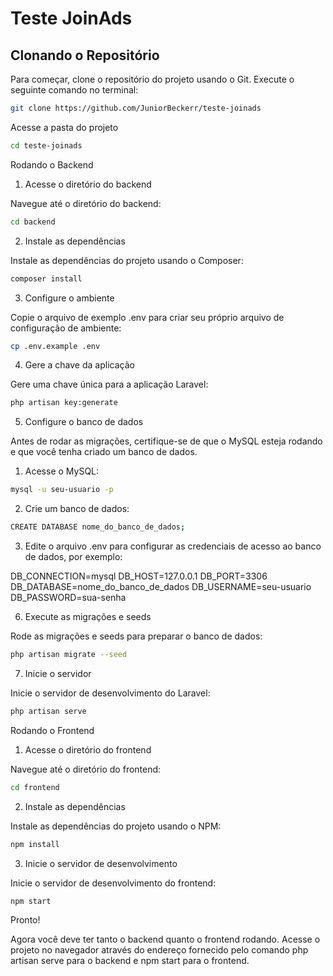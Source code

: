 # Teste JoinAds 

## Clonando o Repositório

Para começar, clone o repositório do projeto usando o Git. Execute o seguinte comando no terminal:

```bash
git clone https://github.com/JuniorBeckerr/teste-joinads
```

Acesse a pasta do projeto

```bash
cd teste-joinads
```

Rodando o Backend

1. Acesse o diretório do backend

Navegue até o diretório do backend:

```bash
cd backend
```
2. Instale as dependências

Instale as dependências do projeto usando o Composer:

```bash
composer install
```
3. Configure o ambiente

Copie o arquivo de exemplo .env para criar seu próprio arquivo de configuração de ambiente:

```bash
cp .env.example .env
```
4. Gere a chave da aplicação

Gere uma chave única para a aplicação Laravel:

```bash
php artisan key:generate
```
5. Configure o banco de dados

Antes de rodar as migrações, certifique-se de que o MySQL esteja rodando e que você tenha criado um banco de dados.

1. Acesse o MySQL:


```bash
mysql -u seu-usuario -p
```
2. Crie um banco de dados:


```bash
CREATE DATABASE nome_do_banco_de_dados;
```
3. Edite o arquivo .env para configurar as credenciais de acesso ao banco de dados, por exemplo:



DB_CONNECTION=mysql
DB_HOST=127.0.0.1
DB_PORT=3306
DB_DATABASE=nome_do_banco_de_dados
DB_USERNAME=seu-usuario
DB_PASSWORD=sua-senha

6. Execute as migrações e seeds

Rode as migrações e seeds para preparar o banco de dados:

```bash
php artisan migrate --seed
```
7. Inicie o servidor

Inicie o servidor de desenvolvimento do Laravel:

```bash
php artisan serve
```
Rodando o Frontend

1. Acesse o diretório do frontend

Navegue até o diretório do frontend:

```bash
cd frontend
```
2. Instale as dependências

Instale as dependências do projeto usando o NPM:

```bash
npm install
```
3. Inicie o servidor de desenvolvimento

Inicie o servidor de desenvolvimento do frontend:

```bash
npm start
```
Pronto!

Agora você deve ter tanto o backend quanto o frontend rodando. Acesse o projeto no navegador através do endereço fornecido pelo comando php artisan serve para o backend e npm start para o frontend.
